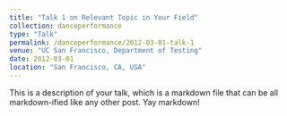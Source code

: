 ```yaml
---
title: "Talk 1 on Relevant Topic in Your Field"
collection: danceperformance
type: "Talk"
permalink: /danceperformance/2012-03-01-talk-1
venue: "UC San Francisco, Department of Testing"
date: 2012-03-01
location: "San Francisco, CA, USA"
---
```


This is a description of your talk, which is a markdown file that can be all markdown-ified like any other post. Yay markdown!

